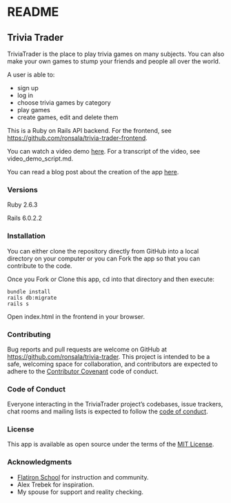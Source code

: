 # README

## Trivia Trader

TriviaTrader is the place to play trivia games on many subjects. You can also make your own games to stump your friends and people all over the world.

A user is able to:

* sign up
* log in
* choose trivia games by category
* play games
* create games, edit and delete them

This is a Ruby on Rails API backend. For the frontend, see <https://github.com/ronsala/trivia-trader-frontend>.

You can watch a video demo [here](https://youtu.be/3Cer0pcacIg).
For a transcript of the video, see video_demo_script.md.

You can read a blog post about the creation of the app [here](http://ronsala.net/makefile_005_js_project--reuseable_functions_for_adding_html_dynamically).

### Versions

Ruby 2.6.3

Rails 6.0.2.2

### Installation

You can either clone the repository directly from GitHub into a local directory on your computer or you can Fork the app so that you can contribute to the code.

Once you Fork or Clone this app, cd into that directory and then execute:

```
bundle install
rails db:migrate
rails s
```
Open index.html in the frontend in your browser.

### Contributing

Bug reports and pull requests are welcome on GitHub at <https://github.com/ronsala/trivia-trader>. This project is intended to be a safe, welcoming space for collaboration, and contributors are expected to adhere to the [Contributor Covenant](http://contributor-covenant.org) code of conduct.

### Code of Conduct

Everyone interacting in the TriviaTrader project’s codebases, issue trackers, chat rooms and mailing lists is expected to follow the [code of conduct](https://github.com/ronsala/quiet-places/blob/master/CODE_OF_CONDUCT.md).

### License

This app is available as open source under the terms of the [MIT License](https://opensource.org/licenses/MIT).

### Acknowledgments

* [Flatiron School](https://flatironschool.com) for instruction and community.
* Alex Trebek for inspiration.
* My spouse for support and reality checking.
